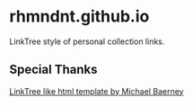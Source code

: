 # rhmndnt.github.io

LinkTree style of personal collection links.

## Special Thanks

[LinkTree like html template by Michael Baerney](https://github.com/MichaelBarney/LinkFree)
